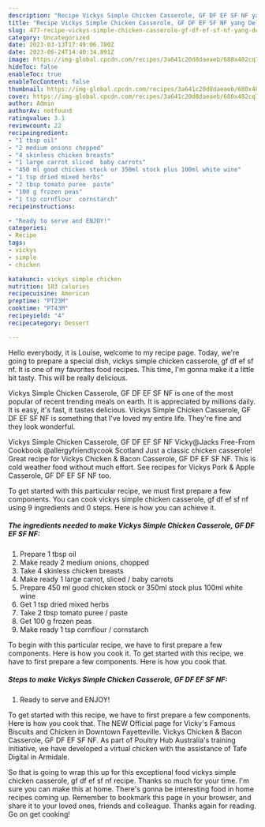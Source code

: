```yaml
---
description: "Recipe Vickys Simple Chicken Casserole, GF DF EF SF NF yang Delicious"
title: "Recipe Vickys Simple Chicken Casserole, GF DF EF SF NF yang Delicious"
slug: 477-recipe-vickys-simple-chicken-casserole-gf-df-ef-sf-nf-yang-delicious
category: Uncategorized
date: 2023-03-13T17:49:06.780Z
date: 2023-06-24T14:40:34.891Z
image: https://img-global.cpcdn.com/recipes/3a641c20d8daeaeb/680x482cq70/vickys-simple-chicken-casserole-gf-df-ef-sf-nf-recipe-main-photo.jpg
hideToc: false
enableToc: true
enableTocContent: false
thumbnail: https://img-global.cpcdn.com/recipes/3a641c20d8daeaeb/680x482cq70/vickys-simple-chicken-casserole-gf-df-ef-sf-nf-recipe-main-photo.jpg
cover: https://img-global.cpcdn.com/recipes/3a641c20d8daeaeb/680x482cq70/vickys-simple-chicken-casserole-gf-df-ef-sf-nf-recipe-main-photo.jpg
author: Admin
authorAv: notfound
ratingvalue: 3.1
reviewcount: 22
recipeingredient:
- "1 tbsp oil"
- "2 medium onions chopped"
- "4 skinless chicken breasts"
- "1 large carrot sliced  baby carrots"
- "450 ml good chicken stock or 350ml stock plus 100ml white wine"
- "1 tsp dried mixed herbs"
- "2 tbsp tomato puree  paste"
- "100 g frozen peas"
- "1 tsp cornflour  cornstarch"
recipeinstructions:

- "Ready to serve and ENJOY!"
categories:
- Recipe
tags:
- vickys
- simple
- chicken

katakunci: vickys simple chicken 
nutrition: 183 calories
recipecuisine: American
preptime: "PT23M"
cooktime: "PT43M"
recipeyield: "4"
recipecategory: Dessert

---
```



Hello everybody, it is Louise, welcome to my recipe page. Today, we're going to prepare a special dish, vickys simple chicken casserole, gf df ef sf nf. It is one of my favorites food recipes. This time, I'm gonna make it a little bit tasty. This will be really delicious.

Vickys Simple Chicken Casserole, GF DF EF SF NF is one of the most popular of recent trending meals on earth. It is appreciated by millions daily. It is easy, it's fast, it tastes delicious. Vickys Simple Chicken Casserole, GF DF EF SF NF is something that I've loved my entire life. They're fine and they look wonderful.

Vickys Simple Chicken Casserole, GF DF EF SF NF Vicky@Jacks Free-From Cookbook @allergyfriendlycook Scotland Just a classic chicken casserole! Great recipe for Vickys Chicken &amp; Bacon Casserole, GF DF EF SF NF. This is cold weather food without much effort. See recipes for Vickys Pork &amp; Apple Casserole, GF DF EF SF NF too.


To get started with this particular recipe, we must first prepare a few components. You can cook vickys simple chicken casserole, gf df ef sf nf using 9 ingredients and 0 steps. Here is how you can achieve it.

<!--inarticleads1-->

##### The ingredients needed to make Vickys Simple Chicken Casserole, GF DF EF SF NF:

1. Prepare 1 tbsp oil
1. Make ready 2 medium onions, chopped
1. Take 4 skinless chicken breasts
1. Make ready 1 large carrot, sliced / baby carrots
1. Prepare 450 ml good chicken stock or 350ml stock plus 100ml white wine
1. Get 1 tsp dried mixed herbs
1. Take 2 tbsp tomato puree / paste
1. Get 100 g frozen peas
1. Make ready 1 tsp cornflour / cornstarch


To begin with this particular recipe, we have to first prepare a few components. Here is how you cook it. To get started with this recipe, we have to first prepare a few components. Here is how you cook that. 

<!--inarticleads2-->

##### Steps to make Vickys Simple Chicken Casserole, GF DF EF SF NF:


1. Ready to serve and ENJOY!

To get started with this recipe, we have to first prepare a few components. Here is how you cook that. The NEW Official page for Vicky&#39;s Famous Biscuits and Chicken in Downtown Fayetteville. Vickys Chicken &amp; Bacon Casserole, GF DF EF SF NF. As part of Poultry Hub Australia&#39;s training initiative, we have developed a virtual chicken with the assistance of Tafe Digital in Armidale. 

So that is going to wrap this up for this exceptional food vickys simple chicken casserole, gf df ef sf nf recipe. Thanks so much for your time. I'm sure you can make this at home. There's gonna be interesting food in home recipes coming up. Remember to bookmark this page in your browser, and share it to your loved ones, friends and colleague. Thanks again for reading. Go on get cooking!
